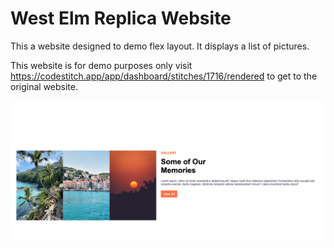 # West Elm Replica Website
This a website designed to demo flex layout. It displays a list of pictures.

This website is for demo purposes only visit https://codestitch.app/app/dashboard/stitches/1716/rendered to get to the original website.

![Screen shot of the website](/flex/gallery/images/gallery_screenshot.png)